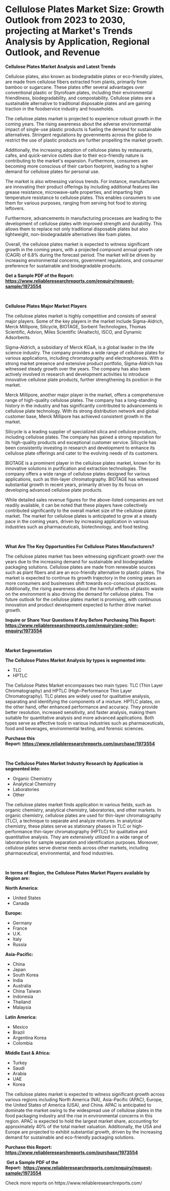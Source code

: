<p><h1>Cellulose Plates Market Size: Growth Outlook from 2023 to 2030, projecting at Market's Trends Analysis by Application, Regional Outlook, and Revenue</h1></p><p><strong>Cellulose Plates Market Analysis and Latest Trends</strong></p>
<p><p>Cellulose plates, also known as biodegradable plates or eco-friendly plates, are made from cellulose fibers extracted from plants, primarily from bamboo or sugarcane. These plates offer several advantages over conventional plastic or Styrofoam plates, including their environmental friendliness, biodegradability, and compostability. Cellulose plates are a sustainable alternative to traditional disposable plates and are gaining traction in the foodservice industry and households.</p><p>The cellulose plates market is projected to experience robust growth in the coming years. The rising awareness about the adverse environmental impact of single-use plastic products is fueling the demand for sustainable alternatives. Stringent regulations by governments across the globe to restrict the use of plastic products are further propelling the market growth.</p><p>Additionally, the increasing adoption of cellulose plates by restaurants, cafes, and quick-service outlets due to their eco-friendly nature is contributing to the market's expansion. Furthermore, consumers are becoming more conscious of their carbon footprint, leading to a higher demand for cellulose plates for personal use.</p><p>The market is also witnessing various trends. For instance, manufacturers are innovating their product offerings by including additional features like grease resistance, microwave-safe properties, and imparting high temperature resistance to cellulose plates. This enables consumers to use them for various purposes, ranging from serving hot food to storing leftovers.</p><p>Furthermore, advancements in manufacturing processes are leading to the development of cellulose plates with improved strength and durability. This allows them to replace not only traditional disposable plates but also lightweight, non-biodegradable alternatives like foam plates.</p><p>Overall, the cellulose plates market is expected to witness significant growth in the coming years, with a projected compound annual growth rate (CAGR) of 6.8% during the forecast period. The market will be driven by increasing environmental concerns, government regulations, and consumer preference for sustainable and biodegradable products.</p></p>
<p><strong>Get a Sample PDF of the Report:&nbsp; <a href="https://www.reliableresearchreports.com/enquiry/request-sample/1973554">https://www.reliableresearchreports.com/enquiry/request-sample/1973554</a></strong></p>
<p>&nbsp;</p>
<p><strong>Cellulose Plates Major Market Players</strong></p>
<p><p>The cellulose plates market is highly competitive and consists of several major players. Some of the key players in the market include Sigma-Aldrich, Merck Millipore, Silicycle, BIOTAGE, Sorbent Technologies, Thomas Scientific, Advion, Miles Scientific (Analtech), ISCO, and Dynamic Adsorbents.</p><p>Sigma-Aldrich, a subsidiary of Merck KGaA, is a global leader in the life science industry. The company provides a wide range of cellulose plates for various applications, including chromatography and electrophoresis. With a strong market presence and extensive product portfolio, Sigma-Aldrich has witnessed steady growth over the years. The company has also been actively involved in research and development activities to introduce innovative cellulose plate products, further strengthening its position in the market.</p><p>Merck Millipore, another major player in the market, offers a comprehensive range of high-quality cellulose plates. The company has a long-standing history in the industry and has significantly contributed to advancements in cellulose plate technology. With its strong distribution network and global customer base, Merck Millipore has achieved consistent growth in the market.</p><p>Silicycle is a leading supplier of specialized silica and cellulose products, including cellulose plates. The company has gained a strong reputation for its high-quality products and exceptional customer service. Silicycle has been consistently investing in research and development to enhance its cellulose plate offerings and cater to the evolving needs of its customers.</p><p>BIOTAGE is a prominent player in the cellulose plates market, known for its innovative solutions in purification and extraction technologies. The company offers a wide range of cellulose plates designed for various applications, such as thin-layer chromatography. BIOTAGE has witnessed substantial growth in recent years, primarily driven by its focus on developing advanced cellulose plate products.</p><p>While detailed sales revenue figures for the above-listed companies are not readily available, it can be noted that these players have collectively contributed significantly to the overall market size of the cellulose plates market. The market for cellulose plates is anticipated to grow at a steady pace in the coming years, driven by increasing application in various industries such as pharmaceuticals, biotechnology, and food testing.</p></p>
<p>&nbsp;</p>
<p><strong>What Are The Key Opportunities For Cellulose Plates Manufacturers?</strong></p>
<p><p>The cellulose plates market has been witnessing significant growth over the years due to the increasing demand for sustainable and biodegradable packaging solutions. Cellulose plates are made from renewable sources such as plant fibers and are an eco-friendly alternative to plastic plates. The market is expected to continue its growth trajectory in the coming years as more consumers and businesses shift towards eco-conscious practices. Additionally, the rising awareness about the harmful effects of plastic waste on the environment is also driving the demand for cellulose plates. The future outlook for the cellulose plates market is promising, with continuous innovation and product development expected to further drive market growth.</p></p>
<p><strong>Inquire or Share Your Questions If Any Before Purchasing This Report: <a href="https://www.reliableresearchreports.com/enquiry/pre-order-enquiry/1973554">https://www.reliableresearchreports.com/enquiry/pre-order-enquiry/1973554</a></strong></p>
<p>&nbsp;</p>
<p><strong>Market Segmentation</strong></p>
<p><strong>The Cellulose Plates Market Analysis by types is segmented into:</strong></p>
<p><ul><li>TLC</li><li>HPTLC</li></ul></p>
<p><p>The Cellulose Plates Market encompasses two main types: TLC (Thin Layer Chromatography) and HPTLC (High-Performance Thin Layer Chromatography). TLC plates are widely used for qualitative analysis, separating and identifying the components of a mixture. HPTLC plates, on the other hand, offer enhanced performance and accuracy. They provide better resolution, increased sensitivity, and faster analysis, making them suitable for quantitative analysis and more advanced applications. Both types serve as effective tools in various industries such as pharmaceuticals, food and beverages, environmental testing, and forensic sciences.</p></p>
<p><strong>Purchase this Report:&nbsp;<a href="https://www.reliableresearchreports.com/purchase/1973554">https://www.reliableresearchreports.com/purchase/1973554</a></strong></p>
<p>&nbsp;</p>
<p><strong>The Cellulose Plates Market Industry Research by Application is segmented into:</strong></p>
<p><ul><li>Organic Chemistry</li><li>Analytical Chemistry</li><li>Laboratories</li><li>Other</li></ul></p>
<p><p>The cellulose plates market finds application in various fields, such as organic chemistry, analytical chemistry, laboratories, and other markets. In organic chemistry, cellulose plates are used for thin-layer chromatography (TLC), a technique to separate and analyze mixtures. In analytical chemistry, these plates serve as stationary phases in TLC or high-performance thin-layer chromatography (HPTLC) for qualitative and quantitative analysis. They are extensively utilized in a wide range of laboratories for sample separation and identification purposes. Moreover, cellulose plates serve diverse needs across other markets, including pharmaceutical, environmental, and food industries.</p></p>
<p>&nbsp;</p>
<p><strong>In terms of Region, the Cellulose Plates Market Players available by Region are:</strong></p>
<p>
    <p> <strong> North America: </strong>
        <ul>
            <li>United States</li>
            <li>Canada</li>
        </ul>
        </p> 
    <p> <strong> Europe: </strong>
        <ul>
            <li>Germany</li>
            <li>France</li>
            <li>U.K.</li>
            <li>Italy</li>
            <li>Russia</li>
        </ul>
        </p> 
    <p> <strong> Asia-Pacific: </strong>
        <ul>
            <li>China</li>
            <li>Japan</li>
            <li>South Korea</li>
            <li>India</li>
            <li>Australia</li>
            <li>China Taiwan</li>
            <li>Indonesia</li>
            <li>Thailand</li>
            <li>Malaysia</li>
        </ul>
        </p> 
    <p> <strong> Latin America: </strong>
        <ul>
            <li>Mexico</li>
            <li>Brazil</li>
            <li>Argentina Korea</li>
            <li>Colombia</li>
        </ul>
        </p> 
    <p> <strong> Middle East & Africa: </strong>
        <ul>
            <li>Turkey</li>
            <li>Saudi</li>
            <li>Arabia</li>
            <li>UAE</li>
            <li>Korea</li>
        </ul>
    </p>
    </p>
<p><p>The cellulose plates market is expected to witness significant growth across various regions including North America (NA), Asia-Pacific (APAC), Europe, the United States of America (USA), and China. APAC is anticipated to dominate the market owing to the widespread use of cellulose plates in the food packaging industry and the rise in environmental concerns in this region. APAC is expected to hold the largest market share, accounting for approximately 40% of the total market valuation. Additionally, the USA and Europe are projected to exhibit substantial growth, driven by the increasing demand for sustainable and eco-friendly packaging solutions.</p></p>
<p><strong>Purchase this Report: <a href="https://www.reliableresearchreports.com/purchase/1973554">https://www.reliableresearchreports.com/purchase/1973554</a></strong></p>
<p>&nbsp;<strong>Get a Sample PDF of the Report:&nbsp;&nbsp;<a href="https://www.reliableresearchreports.com/enquiry/request-sample/1973554">https://www.reliableresearchreports.com/enquiry/request-sample/1973554</a></strong></p>
<p><strong></strong></p>
<p>Check more reports on https://www.reliableresearchreports.com/</p>
